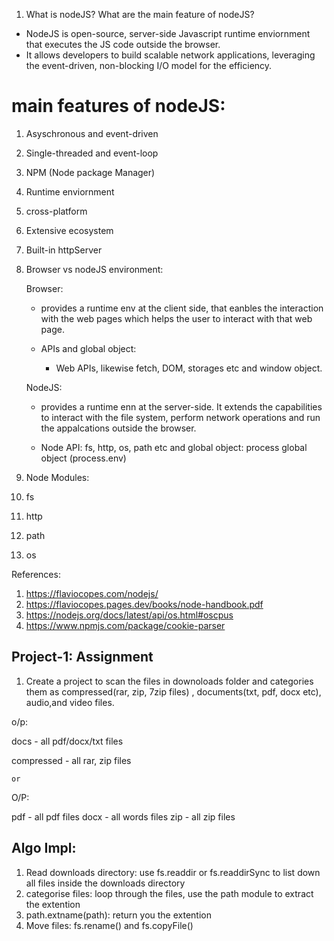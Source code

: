 1. What is nodeJS? What are the main feature of nodeJS?
 - NodeJS is open-source, server-side Javascript runtime enviornment that executes the JS code outside the browser.
 - It allows developers to build scalable network applications, leveraging the event-driven, non-blocking I/O model for the efficiency.

 # main features of nodeJS:

  1. Asyschronous and event-driven
  2. Single-threaded and event-loop
  3. NPM (Node package Manager)
  4. Runtime enviornment
  5. cross-platform
  6. Extensive ecosystem
  7. Built-in httpServer

  2. Browser vs nodeJS environment:

      Browser:
       - provides a runtime env at the client side, that eanbles the interaction with the web pages which helps the user to interact with that web page.

       - APIs and global object:

          - Web APIs, likewise fetch, DOM, storages etc and window object.


      NodeJS:

        - provides a runtime enn at the server-side. It extends the capabilities to interact with the file system, perform network operations and run the appalcations outside the browser.

        - Node API: fs, http, os, path etc and global object: process global object (process.env)

3. Node Modules:

1. fs
2. http
3. path
4. os

References: 
1. https://flaviocopes.com/nodejs/
2. https://flaviocopes.pages.dev/books/node-handbook.pdf
3. https://nodejs.org/docs/latest/api/os.html#oscpus
4. https://www.npmjs.com/package/cookie-parser


Project-1: Assignment
---------------------

1. Create a project to scan the files in downoloads folder and categories them as compressed(rar, zip, 7zip files) , documents(txt, pdf, docx etc), audio,and video files.

o/p:

  docs
    - all pdf/docx/txt files

   compressed
    - all rar, zip files

    or

O/P:

  pdf
    - all pdf files
   docx
    - all words files
   zip
    - all zip files

Algo Impl:
----------

1. Read downloads directory: use fs.readdir or fs.readdirSync to list down all files inside the downloads directory
2. categorise files: loop through the files, use the path module to extract the extention
3. path.extname(path): return you the extention
4. Move files: fs.rename() and fs.copyFile()
